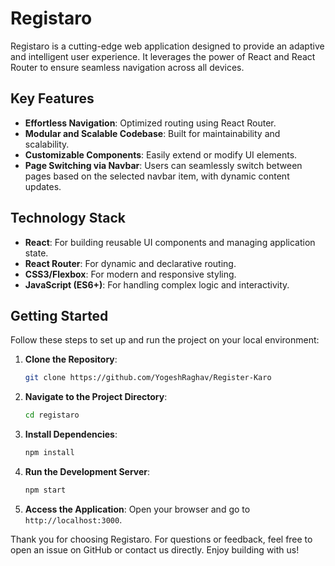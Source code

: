 # Registaro

Registaro is a cutting-edge web application designed to provide an adaptive and intelligent user experience. It leverages the power of React and React Router to ensure seamless navigation across all devices.

## Key Features
- **Effortless Navigation**: Optimized routing using React Router.
- **Modular and Scalable Codebase**: Built for maintainability and scalability.
- **Customizable Components**: Easily extend or modify UI elements.
- **Page Switching via Navbar**: Users can seamlessly switch between pages based on the selected navbar item, with dynamic content updates.

## Technology Stack
- **React**: For building reusable UI components and managing application state.
- **React Router**: For dynamic and declarative routing.
- **CSS3/Flexbox**: For modern and responsive styling.
- **JavaScript (ES6+)**: For handling complex logic and interactivity.

## Getting Started
Follow these steps to set up and run the project on your local environment:

1. **Clone the Repository**:
   ```bash
   git clone https://github.com/YogeshRaghav/Register-Karo
   ```

2. **Navigate to the Project Directory**:
   ```bash
   cd registaro
   ```

3. **Install Dependencies**:
   ```bash
   npm install
   ```

4. **Run the Development Server**:
   ```bash
   npm start
   ```

5. **Access the Application**:
   Open your browser and go to `http://localhost:3000`.

Thank you for choosing Registaro. For questions or feedback, feel free to open an issue on GitHub or contact us directly. Enjoy building with us!

